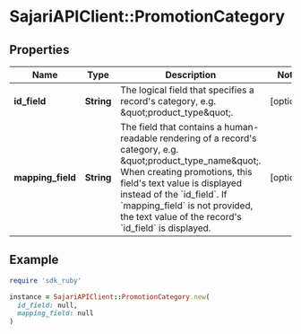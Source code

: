 # SajariAPIClient::PromotionCategory

## Properties

| Name | Type | Description | Notes |
| ---- | ---- | ----------- | ----- |
| **id_field** | **String** | The logical field that specifies a record&#39;s category, e.g. \&quot;product_type\&quot;. | [optional] |
| **mapping_field** | **String** | The field that contains a human-readable rendering of a record&#39;s category, e.g. \&quot;product_type_name\&quot;. When creating promotions, this field&#39;s text value is displayed instead of the &#x60;id_field&#x60;. If &#x60;mapping_field&#x60; is not provided, the text value of the record&#39;s &#x60;id_field&#x60; is displayed. | [optional] |

## Example

```ruby
require 'sdk_ruby'

instance = SajariAPIClient::PromotionCategory.new(
  id_field: null,
  mapping_field: null
)
```

